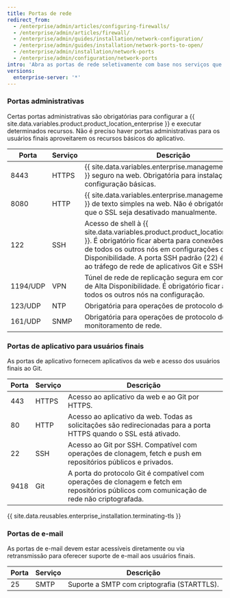 ```yaml
---
title: Portas de rede
redirect_from:
  - /enterprise/admin/articles/configuring-firewalls/
  - /enterprise/admin/articles/firewall/
  - /enterprise/admin/guides/installation/network-configuration/
  - /enterprise/admin/guides/installation/network-ports-to-open/
  - /enterprise/admin/installation/network-ports
  - /enterprise/admin/configuration/network-ports
intro: 'Abra as portas de rede seletivamente com base nos serviços que você precisa expor para administradores, usuários finais e suporte por e-mail.'
versions:
  enterprise-server: '*'
---
```


### Portas administrativas

Certas portas administrativas são obrigatórias para configurar a {{ site.data.variables.product.product_location_enterprise }} e executar determinados recursos. Não é preciso haver portas administrativas para os usuários finais aproveitarem os recursos básicos do aplicativo.

| Porta    | Serviço | Descrição                                                                                                                                                                                                                                                                               |
| -------- | ------- | --------------------------------------------------------------------------------------------------------------------------------------------------------------------------------------------------------------------------------------------------------------------------------------- |
| 8443     | HTTPS   | {{ site.data.variables.enterprise.management_console }} seguro na web. Obrigatória para instalação e configuração básicas.                                                                                                                                                              |
| 8080     | HTTP    | {{ site.data.variables.enterprise.management_console }} de texto simples na web. Não é obrigatória, a menos que o SSL seja desativado manualmente.                                                                                                                                      |
| 122      | SSH     | Acesso de shell à {{ site.data.variables.product.product_location_enterprise }}. É obrigatório ficar aberta para conexões de entrada de todos os outros nós em configurações de Alta Disponibilidade. A porta SSH padrão (22) é dedicada ao tráfego de rede de aplicativos Git e SSH. |
| 1194/UDP | VPN     | Túnel de rede de replicação segura em configurações de Alta Disponibilidade. É obrigatório ficar aberta para todos os outros nós na configuração.                                                                                                                                       |
| 123/UDP  | NTP     | Obrigatória para operações de protocolo de tempo.                                                                                                                                                                                                                                       |
| 161/UDP  | SNMP    | Obrigatória para operações de protocolo de monitoramento de rede.                                                                                                                                                                                                                       |

### Portas de aplicativo para usuários finais

As portas de aplicativo fornecem aplicativos da web e acesso dos usuários finais ao Git.

| Porta | Serviço | Descrição                                                                                                                                   |
| ----- | ------- | ------------------------------------------------------------------------------------------------------------------------------------------- |
| 443   | HTTPS   | Acesso ao aplicativo da web e ao Git por HTTPS.                                                                                             |
| 80    | HTTP    | Acesso ao aplicativo da web. Todas as solicitações são redirecionadas para a porta HTTPS quando o SSL está ativado.                         |
| 22    | SSH     | Acesso ao Git por SSH. Compatível com operações de clonagem, fetch e push em repositórios públicos e privados.                              |
| 9418  | Git     | A porta do protocolo Git é compatível com operações de clonagem e fetch em repositórios públicos com comunicação de rede não criptografada. |

{{ site.data.reusables.enterprise_installation.terminating-tls }}

### Portas de e-mail

As portas de e-mail devem estar acessíveis diretamente ou via retransmissão para oferecer suporte de e-mail aos usuários finais.

| Porta | Serviço | Descrição                                   |
| ----- | ------- | ------------------------------------------- |
| 25    | SMTP    | Suporte a SMTP com criptografia (STARTTLS). |
